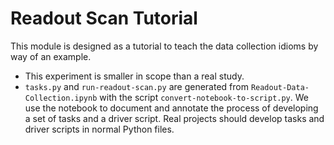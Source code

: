 Readout Scan Tutorial
=====================

This module is designed as a tutorial to teach the data collection idioms
by way of an example.

 - This experiment is smaller in scope than a real study.
 - `tasks.py` and `run-readout-scan.py` are generated from
   `Readout-Data-Collection.ipynb` with the script
   `convert-notebook-to-script.py`. We use the notebook to document and
   annotate the process of developing a set of tasks and a driver script.
   Real projects should develop tasks and driver scripts in normal Python
   files.